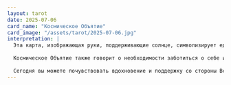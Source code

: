 ```yaml
---
layout: tarot
date: 2025-07-06
card_name: "Космическое Объятие"
card_image: "/assets/tarot/2025-07-06.jpg"
interpretation: |
  Эта карта, изображающая руки, поддерживающие солнце, символизирует единство, гармонию и связь с космосом. Она напоминает о том, что мы все являемся частью большего целого, и сегодня вам стоит обратить внимание на свои связи с окружающими. Возможно, пришло время наладить отношения, которые были под угрозой, или просто выразить благодарность тем, кто рядом с вами.
  
  Космическое Объятие также говорит о необходимости заботиться о себе и своем внутреннем состоянии. В течение дня постарайтесь выделить время для медитации или практик, которые помогут вам восстановить баланс. Это может быть прогулка на свежем воздухе, занятия йогой или просто момент тишины, чтобы услышать свои мысли и чувства.
  
  Сегодня вы можете почувствовать вдохновение и поддержку со стороны Вселенной. Ваши идеи и мечты могут начать материализовываться, если вы откроете свое сердце и ум для новых возможностей. Не бойтесь принимать помощь и поддержку от других, ведь это может привести к удивительным результатам. Позвольте себе быть уязвимыми и доверять процессу, ведь именно в этом заключается сила Космического Объятия.
---
```

